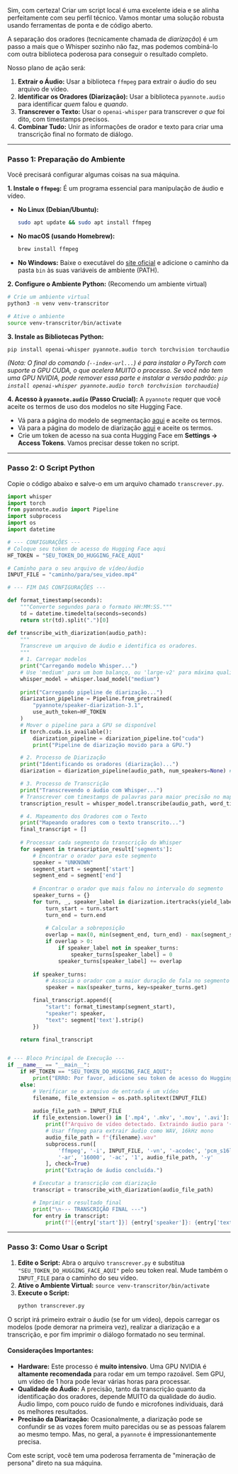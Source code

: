 Sim, com certeza\! Criar um script local é uma excelente ideia e se alinha perfeitamente com seu perfil técnico. Vamos montar uma solução robusta usando ferramentas de ponta e de código aberto.

A separação dos oradores (tecnicamente chamada de *diarização*) é um passo a mais que o Whisper sozinho não faz, mas podemos combiná-lo com outra biblioteca poderosa para conseguir o resultado completo.

Nosso plano de ação será:

1.  **Extrair o Áudio:** Usar a biblioteca `ffmpeg` para extrair o áudio do seu arquivo de vídeo.
2.  **Identificar os Oradores (Diarização):** Usar a biblioteca `pyannote.audio` para identificar *quem* falou e *quando*.
3.  **Transcrever o Texto:** Usar o `openai-whisper` para transcrever *o que* foi dito, com timestamps precisos.
4.  **Combinar Tudo:** Unir as informações de orador e texto para criar uma transcrição final no formato de diálogo.

-----

### **Passo 1: Preparação do Ambiente**

Você precisará configurar algumas coisas na sua máquina.

**1. Instale o `ffmpeg`:** É um programa essencial para manipulação de áudio e vídeo.

  * **No Linux (Debian/Ubuntu):**
    ```bash
    sudo apt update && sudo apt install ffmpeg
    ```
  * **No macOS (usando Homebrew):**
    ```bash
    brew install ffmpeg
    ```
  * **No Windows:** Baixe o executável do [site oficial](https://ffmpeg.org/download.html) e adicione o caminho da pasta `bin` às suas variáveis de ambiente (PATH).

**2. Configure o Ambiente Python:** (Recomendo um ambiente virtual)

```bash
# Crie um ambiente virtual
python3 -m venv venv-transcritor

# Ative o ambiente
source venv-transcritor/bin/activate
```

**3. Instale as Bibliotecas Python:**

```bash
pip install openai-whisper pyannote.audio torch torchvision torchaudio --index-url https://download.pytorch.org/whl/cu118
```

*(Nota: O final do comando (`--index-url...`) é para instalar o PyTorch com suporte a GPU CUDA, o que acelera MUITO o processo. Se você não tem uma GPU NVIDIA, pode remover essa parte e instalar a versão padrão: `pip install openai-whisper pyannote.audio torch torchvision torchaudio`)*

**4. Acesso à `pyannote.audio` (Passo Crucial):**
A `pyannote` requer que você aceite os termos de uso dos modelos no site Hugging Face.

  * Vá para a página do modelo de segmentação [aqui](https://huggingface.co/pyannote/segmentation) e aceite os termos.
  * Vá para a página do modelo de diarização [aqui](https://huggingface.co/pyannote/speaker-diarization) e aceite os termos.
  * Crie um token de acesso na sua conta Hugging Face em **Settings -\> Access Tokens**. Vamos precisar desse token no script.

-----

### **Passo 2: O Script Python**

Copie o código abaixo e salve-o em um arquivo chamado `transcrever.py`.

```python
import whisper
import torch
from pyannote.audio import Pipeline
import subprocess
import os
import datetime

# --- CONFIGURAÇÕES ---
# Coloque seu token de acesso do Hugging Face aqui
HF_TOKEN = "SEU_TOKEN_DO_HUGGING_FACE_AQUI" 

# Caminho para o seu arquivo de vídeo/áudio
INPUT_FILE = "caminho/para/seu_video.mp4" 

# --- FIM DAS CONFIGURAÇÕES ---

def format_timestamp(seconds):
    """Converte segundos para o formato HH:MM:SS."""
    td = datetime.timedelta(seconds=seconds)
    return str(td).split(".")[0]

def transcribe_with_diarization(audio_path):
    """
    Transcreve um arquivo de áudio e identifica os oradores.
    """
    # 1. Carregar modelos
    print("Carregando modelo Whisper...")
    # Use 'medium' para um bom balanço, ou 'large-v2' para máxima qualidade.
    whisper_model = whisper.load_model("medium") 
    
    print("Carregando pipeline de diarização...")
    diarization_pipeline = Pipeline.from_pretrained(
        "pyannote/speaker-diarization-3.1",
        use_auth_token=HF_TOKEN
    )
    # Mover o pipeline para a GPU se disponível
    if torch.cuda.is_available():
        diarization_pipeline = diarization_pipeline.to("cuda")
        print("Pipeline de diarização movido para a GPU.")

    # 2. Processo de Diarização
    print("Identificando os oradores (diarização)...")
    diarization = diarization_pipeline(audio_path, num_speakers=None) # Deixe num_speakers=None para detectar automaticamente

    # 3. Processo de Transcrição
    print("Transcrevendo o áudio com Whisper...")
    # Transcrever com timestamps de palavras para maior precisão no mapeamento
    transcription_result = whisper_model.transcribe(audio_path, word_timestamps=True)

    # 4. Mapeamento dos Oradores com o Texto
    print("Mapeando oradores com o texto transcrito...")
    final_transcript = []
    
    # Processar cada segmento da transcrição do Whisper
    for segment in transcription_result['segments']:
        # Encontrar o orador para este segmento
        speaker = "UNKNOWN"
        segment_start = segment['start']
        segment_end = segment['end']
        
        # Encontrar o orador que mais falou no intervalo do segmento
        speaker_turns = {}
        for turn, _, speaker_label in diarization.itertracks(yield_label=True):
            turn_start = turn.start
            turn_end = turn.end
            
            # Calcular a sobreposição
            overlap = max(0, min(segment_end, turn_end) - max(segment_start, turn_start))
            if overlap > 0:
                if speaker_label not in speaker_turns:
                    speaker_turns[speaker_label] = 0
                speaker_turns[speaker_label] += overlap
        
        if speaker_turns:
            # Associa o orador com a maior duração de fala no segmento
            speaker = max(speaker_turns, key=speaker_turns.get)

        final_transcript.append({
            "start": format_timestamp(segment_start),
            "speaker": speaker,
            "text": segment['text'].strip()
        })

    return final_transcript


# --- Bloco Principal de Execução ---
if __name__ == "__main__":
    if HF_TOKEN == "SEU_TOKEN_DO_HUGGING_FACE_AQUI":
        print("ERRO: Por favor, adicione seu token de acesso do Hugging Face na variável HF_TOKEN no início do script.")
    else:
        # Verificar se o arquivo de entrada é um vídeo
        filename, file_extension = os.path.splitext(INPUT_FILE)
        
        audio_file_path = INPUT_FILE
        if file_extension.lower() in ['.mp4', '.mkv', '.mov', '.avi']:
            print(f"Arquivo de vídeo detectado. Extraindo áudio para '{filename}.wav'...")
            # Usar ffmpeg para extrair áudio como WAV, 16kHz mono
            audio_file_path = f"{filename}.wav"
            subprocess.run([
                'ffmpeg', '-i', INPUT_FILE, '-vn', '-acodec', 'pcm_s16le', 
                '-ar', '16000', '-ac', '1', audio_file_path, '-y'
            ], check=True)
            print("Extração de áudio concluída.")

        # Executar a transcrição com diarização
        transcript = transcribe_with_diarization(audio_file_path)

        # Imprimir o resultado final
        print("\n--- TRANSCRIÇÃO FINAL ---")
        for entry in transcript:
            print(f"[{entry['start']}] {entry['speaker']}: {entry['text']}")

```

-----

### **Passo 3: Como Usar o Script**

1.  **Edite o Script:** Abra o arquivo `transcrever.py` e substitua `"SEU_TOKEN_DO_HUGGING_FACE_AQUI"` pelo seu token real. Mude também o `INPUT_FILE` para o caminho do seu vídeo.
2.  **Ative o Ambiente Virtual:** `source venv-transcritor/bin/activate`
3.  **Execute o Script:**
    ```bash
    python transcrever.py
    ```

O script irá primeiro extrair o áudio (se for um vídeo), depois carregar os modelos (pode demorar na primeira vez), realizar a diarização e a transcrição, e por fim imprimir o diálogo formatado no seu terminal.

#### **Considerações Importantes:**

  * **Hardware:** Este processo é **muito intensivo**. Uma GPU NVIDIA é **altamente recomendada** para rodar em um tempo razoável. Sem GPU, um vídeo de 1 hora pode levar várias horas para processar.
  * **Qualidade do Áudio:** A precisão, tanto da transcrição quanto da identificação dos oradores, depende MUITO da qualidade do áudio. Áudio limpo, com pouco ruído de fundo e microfones individuais, dará os melhores resultados.
  * **Precisão da Diarização:** Ocasionalmente, a diarização pode se confundir se as vozes forem muito parecidas ou se as pessoas falarem ao mesmo tempo. Mas, no geral, a `pyannote` é impressionantemente precisa.

Com este script, você tem uma poderosa ferramenta de "mineração de persona" direto na sua máquina.